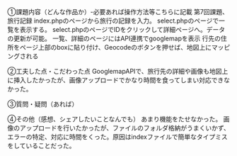 ①課題内容（どんな作品か）-必要あれば操作方法等こちらに記載
第7回課題、旅行記録
index.phpのページから旅行の記録を入力。
select.phpのページで一覧を表示する。
select.phpのページでIDをクリックして詳細ページへ。データの更新が可能。
一覧、詳細のページにはAPI連携でgooglemapを表示
行先の住所をページ上部のboxに貼り付け、Geocodeのボタンを押せば、地図上にマッピングされる

②工夫した点・こだわった点
GooglemapAPIで、旅行先の詳細や画像も地図上に挿入したかったが、画像アップロードでかなり時間を食ってしまい対応できなかった。

③質問・疑問（あれば）

④その他（感想、シェアしたいことなんでも）
あまり機能をたせなかった。
画像のアップロードを行いたかったが、ファイルのフォルダ格納がうまくいかず、エラーの特定、対応に時間をくった。原因はindexファイルで簡単なタイプミスをしていることだった。
